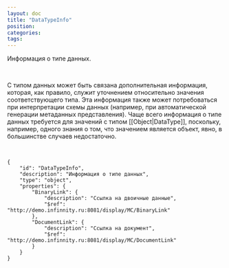 ```yaml
---
layout: doc
title: "DataTypeInfo"
position: 
categories: 
tags: 
---
```


Информация о типе данных.

 

С типом данных может быть связана дополнительная информация, которая, как правило, служит уточнением относительно значения соответствующего типа. Эта информация также может потребоваться при интерпретации схемы данных (например, при автоматической генерации метаданных представления). Чаще всего информация о типе данных требуется для значений с типом [[Object|DataType]], поскольку, например, одного знания о том, что значением является объект, явно, в большинстве случаев недостаточно.

  

```
{
	"id": "DataTypeInfo",
	"description": "Информация о типе данных",
	"type": "object",
	"properties": {
		"BinaryLink": {
			"description": "Ссылка на двоичные данные",
			"$ref": "http://demo.infinnity.ru:8081/display/MC/BinaryLink"
		},
		"DocumentLink": {
			"description": "Ссылка на документ",
			"$ref": "http://demo.infinnity.ru:8081/display/MC/DocumentLink"
		}
	}
}
```

 

 

